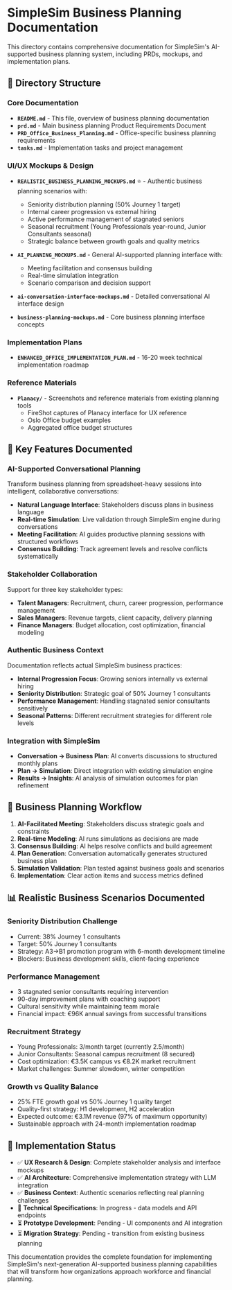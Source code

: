 # SimpleSim Business Planning Documentation

This directory contains comprehensive documentation for SimpleSim's AI-supported business planning system, including PRDs, mockups, and implementation plans.

## 📁 Directory Structure

### Core Documentation
- **`README.md`** - This file, overview of business planning documentation
- **`prd.md`** - Main business planning Product Requirements Document
- **`PRD_Office_Business_Planning.md`** - Office-specific business planning requirements
- **`tasks.md`** - Implementation tasks and project management

### UI/UX Mockups & Design
- **`REALISTIC_BUSINESS_PLANNING_MOCKUPS.md`** ⭐ - Authentic business planning scenarios with:
  - Seniority distribution planning (50% Journey 1 target)
  - Internal career progression vs external hiring
  - Active performance management of stagnated seniors
  - Seasonal recruitment (Young Professionals year-round, Junior Consultants seasonal)
  - Strategic balance between growth goals and quality metrics

- **`AI_PLANNING_MOCKUPS.md`** - General AI-supported planning interface with:
  - Meeting facilitation and consensus building
  - Real-time simulation integration
  - Scenario comparison and decision support

- **`ai-conversation-interface-mockups.md`** - Detailed conversational AI interface design
- **`business-planning-mockups.md`** - Core business planning interface concepts

### Implementation Plans
- **`ENHANCED_OFFICE_IMPLEMENTATION_PLAN.md`** - 16-20 week technical implementation roadmap

### Reference Materials
- **`Planacy/`** - Screenshots and reference materials from existing planning tools
  - FireShot captures of Planacy interface for UX reference
  - Oslo Office budget examples
  - Aggregated office budget structures

## 🎯 Key Features Documented

### AI-Supported Conversational Planning
Transform business planning from spreadsheet-heavy sessions into intelligent, collaborative conversations:

- **Natural Language Interface**: Stakeholders discuss plans in business language
- **Real-time Simulation**: Live validation through SimpleSim engine during conversations
- **Meeting Facilitation**: AI guides productive planning sessions with structured workflows
- **Consensus Building**: Track agreement levels and resolve conflicts systematically

### Stakeholder Collaboration
Support for three key stakeholder types:
- **Talent Managers**: Recruitment, churn, career progression, performance management
- **Sales Managers**: Revenue targets, client capacity, delivery planning
- **Finance Managers**: Budget allocation, cost optimization, financial modeling

### Authentic Business Context
Documentation reflects actual SimpleSim business practices:
- **Internal Progression Focus**: Growing seniors internally vs external hiring
- **Seniority Distribution**: Strategic goal of 50% Journey 1 consultants
- **Performance Management**: Handling stagnated senior consultants sensitively
- **Seasonal Patterns**: Different recruitment strategies for different role levels

### Integration with SimpleSim
- **Conversation → Business Plan**: AI converts discussions to structured monthly plans
- **Plan → Simulation**: Direct integration with existing simulation engine
- **Results → Insights**: AI analysis of simulation outcomes for plan refinement

## 🔄 Business Planning Workflow

1. **AI-Facilitated Meeting**: Stakeholders discuss strategic goals and constraints
2. **Real-time Modeling**: AI runs simulations as decisions are made
3. **Consensus Building**: AI helps resolve conflicts and build agreement
4. **Plan Generation**: Conversation automatically generates structured business plan
5. **Simulation Validation**: Plan tested against business goals and scenarios
6. **Implementation**: Clear action items and success metrics defined

## 📊 Realistic Business Scenarios Documented

### Seniority Distribution Challenge
- Current: 38% Journey 1 consultants
- Target: 50% Journey 1 consultants
- Strategy: A3→B1 promotion program with 6-month development timeline
- Blockers: Business development skills, client-facing experience

### Performance Management
- 3 stagnated senior consultants requiring intervention
- 90-day improvement plans with coaching support
- Cultural sensitivity while maintaining team morale
- Financial impact: €96K annual savings from successful transitions

### Recruitment Strategy
- Young Professionals: 3/month target (currently 2.5/month)
- Junior Consultants: Seasonal campus recruitment (8 secured)
- Cost optimization: €3.5K campus vs €8.2K market recruitment
- Market challenges: Summer slowdown, winter competition

### Growth vs Quality Balance
- 25% FTE growth goal vs 50% Journey 1 quality target
- Quality-first strategy: H1 development, H2 acceleration
- Expected outcome: €3.1M revenue (97% of maximum opportunity)
- Sustainable approach with 24-month implementation roadmap

## 🚀 Implementation Status

- ✅ **UX Research & Design**: Complete stakeholder analysis and interface mockups
- ✅ **AI Architecture**: Comprehensive implementation strategy with LLM integration
- ✅ **Business Context**: Authentic scenarios reflecting real planning challenges
- 🔄 **Technical Specifications**: In progress - data models and API endpoints
- ⏳ **Prototype Development**: Pending - UI components and AI integration
- ⏳ **Migration Strategy**: Pending - transition from existing business planning

This documentation provides the complete foundation for implementing SimpleSim's next-generation AI-supported business planning capabilities that will transform how organizations approach workforce and financial planning.